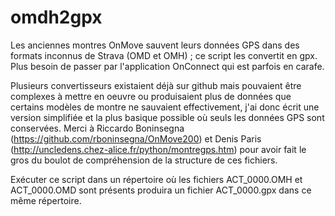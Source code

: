 # omdh2gpx
Les anciennes montres OnMove sauvent leurs données GPS dans des formats inconnus de Strava (OMD et OMH) ; ce script les convertit en gpx. Plus besoin de passer par l'application OnConnect qui est parfois en carafe.

Plusieurs convertisseurs existaient déjà sur github mais pouvaient être complexes à mettre en oeuvre ou produisaient plus de données que certains modèles de montre ne sauvaient effectivement, j'ai donc écrit une version simplifiée et la plus basique possible où seuls les données GPS sont conservées. Merci à Riccardo Boninsegna (https://github.com/rboninsegna/OnMove200) et Denis Paris (http://uncledens.chez-alice.fr/python/montregps.htm) pour avoir fait le gros du boulot de compréhension de la structure de ces fichiers.

Exécuter ce script dans un répertoire où les fichiers ACT_0000.OMH et ACT_0000.OMD sont présents produira un fichier ACT_0000.gpx dans ce même répertoire.
